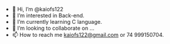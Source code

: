 - 👋 Hi, I’m @kaiofs122
- 👀 I’m interested in Back-end.
- 🌱 I’m currently learning C language.
- 💞️ I’m looking to collaborate on ...
- 📫 How to reach me kaiofs122@gmail.com or 74 999150704.

<!---
kaiofs122/kaiofs122 is a ✨ special ✨ repository because its `README.md` (this file) appears on your GitHub profile.
You can click the Preview link to take a look at your changes.
--->
